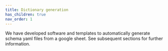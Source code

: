 ```yaml
---
title: Dictionary generation
has_children: true
nav_order: 1
---
```


We have developed software and templates to automatically generate schema yaml files from a google sheet. See subsequent sections for further information.